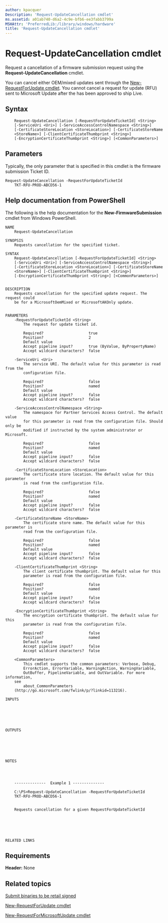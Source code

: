 ```yaml
---
author: kpacquer
Description: 'Request-UpdateCancellation cmdlet'
ms.assetid: a01ab740-d6a2-4c9e-bfb6-ee3fabb3799a
MSHAttr: 'PreferredLib:/library/windows/hardware'
title: 'Request-UpdateCancellation cmdlet'
---
```


# <span id="p_phupdate.request-updatecancellation"></span>Request-UpdateCancellation cmdlet


Request a cancellation of a firmware submission request using the **Request-UpdateCancellation** cmdlet.

You can cancel either OEM/mixed updates sent through the [New-RequestForUpdate cmdlet](new-requestforupdate-cmdlet.md). You cannot cancel a request for update (RFU) sent to Microsoft Update after the has been approved to ship Live.

## <span id="Syntax"></span><span id="syntax"></span><span id="SYNTAX"></span>Syntax


``` syntax
    Request-UpdateCancellation [-RequestForUpdateTicketId] <String> 
    [-ServiceUri <Uri>] [-ServiceAccessControlNamespace <String>] 
    [-CertificateStoreLocation <StoreLocation>] [-CertificateStoreName 
    <StoreName>] [-ClientCertificateThumbprint <String>] 
    [-EncryptionCertificateThumbprint <String>] [<CommonParameters>]
```

## <span id="Parameters"></span><span id="parameters"></span><span id="PARAMETERS"></span>Parameters


Typically, the only parameter that is specified in this cmdlet is the firmware submission Ticket ID.

``` syntax
Request-UpdateCancellation -RequestForUpdateTicketId 
    TKT-RFU-PROD-ABCD56-1
```

## <span id="Help_documentation_from_PowerShell"></span><span id="help_documentation_from_powershell"></span><span id="HELP_DOCUMENTATION_FROM_POWERSHELL"></span>Help documentation from PowerShell


The following is the help documentation for the **New-FirmwareSubmission** cmdlet from Windows PowerShell.

``` syntax
NAME
    Request-UpdateCancellation
    
SYNOPSIS
    Requests cancellation for the specified ticket.
    
SYNTAX
    Request-UpdateCancellation [-RequestForUpdateTicketId] <String> 
    [-ServiceUri <Uri>] [-ServiceAccessControlNamespace <String>] 
    [-CertificateStoreLocation <StoreLocation>] [-CertificateStoreName 
    <StoreName>] [-ClientCertificateThumbprint <String>] 
    [-EncryptionCertificateThumbprint <String>] [<CommonParameters>]
    
    
DESCRIPTION
    Requests cancellation for the specified update request. The request could 
    be for a MicrosoftOemMixed or MicrosoftAKOnly update.
    

PARAMETERS
    -RequestForUpdateTicketId <String>
        The request for update ticket id.
        
        Required?                    true
        Position?                    2
        Default value                
        Accept pipeline input?       true (ByValue, ByPropertyName)
        Accept wildcard characters?  false
        
    -ServiceUri <Uri>
        The service URI. The default value for this parameter is read from the 
        configuration file.
        
        Required?                    false
        Position?                    named
        Default value                
        Accept pipeline input?       false
        Accept wildcard characters?  false
        
    -ServiceAccessControlNamespace <String>
        The namespace for Partner Services Access Control. The default value 
        for this parameter is read from the configuration file. Should only be 
        modified if instructed by the system administrator or Microsoft.
        
        Required?                    false
        Position?                    named
        Default value                
        Accept pipeline input?       false
        Accept wildcard characters?  false
        
    -CertificateStoreLocation <StoreLocation>
        The certificate store location. The default value for this parameter 
        is read from the configuration file.
        
        Required?                    false
        Position?                    named
        Default value                
        Accept pipeline input?       false
        Accept wildcard characters?  false
        
    -CertificateStoreName <StoreName>
        The certificate store name. The default value for this parameter is 
        read from the configuration file.
        
        Required?                    false
        Position?                    named
        Default value                
        Accept pipeline input?       false
        Accept wildcard characters?  false
        
    -ClientCertificateThumbprint <String>
        The client certificate thumbprint. The default value for this 
        parameter is read from the configuration file.
        
        Required?                    false
        Position?                    named
        Default value                
        Accept pipeline input?       false
        Accept wildcard characters?  false
        
    -EncryptionCertificateThumbprint <String>
        The encryption certificate thumbprint. The default value for this 
        parameter is read from the configuration file.
        
        Required?                    false
        Position?                    named
        Default value                
        Accept pipeline input?       false
        Accept wildcard characters?  false
        
    <CommonParameters>
        This cmdlet supports the common parameters: Verbose, Debug,
        ErrorAction, ErrorVariable, WarningAction, WarningVariable,
        OutBuffer, PipelineVariable, and OutVariable. For more information, 
    see 
        about_CommonParameters 
    (http://go.microsoft.com/fwlink/p/?linkid=113216). 
    
INPUTS
    
        
        
    
     
    
OUTPUTS
    
        
        
    
     
    
NOTES
    
    
        
    
    --------------  Example 1 --------------
    
    C:\PS>Request-UpdateCancellation -RequestForUpdateTicketId 
    TKT-RFU-PROD-ABCD56-1
    
    
    Requests cancellation for a given RequestForUpdateTicketId
    
    
    
    
    
    
RELATED LINKS
```

## <span id="Requirements"></span><span id="requirements"></span><span id="REQUIREMENTS"></span>Requirements


**Header:** None

## <span id="related_topics"></span>Related topics


[Submit binaries to be retail signed](https://msdn.microsoft.com/library/windows/hardware/dn789223)

[New-RequestForUpdate cmdlet](new-requestforupdate-cmdlet.md)

[New-RequestForMicrosoftUpdate cmdlet](new-requestformicrosoftupdate-cmdlet.md)

 

 






